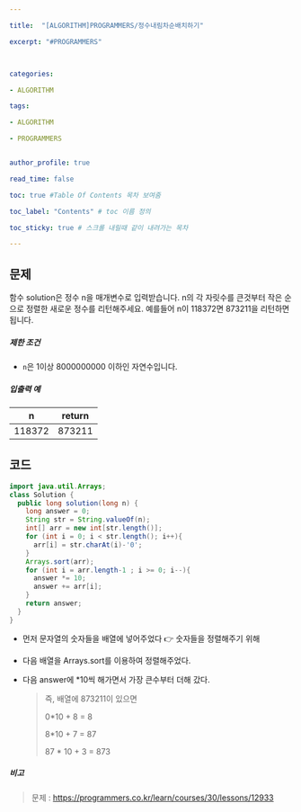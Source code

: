 ```yaml
---

title:  "[ALGORITHM]PROGRAMMERS/정수내림차순배치하기"

excerpt: "#PROGRAMMERS"



categories:

- ALGORITHM

tags:

- ALGORITHM

- PROGRAMMERS


author_profile: true

read_time: false 

toc: true #Table Of Contents 목차 보여줌

toc_label: "Contents" # toc 이름 정의

toc_sticky: true # 스크롤 내릴때 같이 내려가는 목차

---
```




## 문제

함수 solution은 정수 n을 매개변수로 입력받습니다. n의 각 자릿수를 큰것부터 작은 순으로 정렬한 새로운 정수를 리턴해주세요. 예를들어 n이 118372면 873211을 리턴하면 됩니다.

##### 제한 조건

- `n`은 1이상 8000000000 이하인 자연수입니다.

##### 입출력 예

| n      | return |
| ------ | :----: |
| 118372 | 873211 |



## 코드

```java
import java.util.Arrays;
class Solution {
  public long solution(long n) {
    long answer = 0;
    String str = String.valueOf(n);
    int[] arr = new int[str.length()];
    for (int i = 0; i < str.length(); i++){
      arr[i] = str.charAt(i)-'0';
    }
    Arrays.sort(arr);
    for (int i = arr.length-1 ; i >= 0; i--){
      answer *= 10;
      answer += arr[i];
    }
    return answer;
  }
}
```

- 먼저 문자열의 숫자들을 배열에 넣어주었다 👉 숫자들을 정렬해주기 위해

- 다음 배열을 Arrays.sort를 이용하여 정렬해주었다.

- 다음 answer에 *10씩 해가면서 가장 큰수부터 더해 갔다.

  > 즉, 배열에 873211이 있으면
  >
  > 0*10 + 8 = 8
  >
  > 8*10 + 7 = 87
  >
  > 87 * 10 + 3 = 873

##### 비고

> 문제 : https://programmers.co.kr/learn/courses/30/lessons/12933
>

